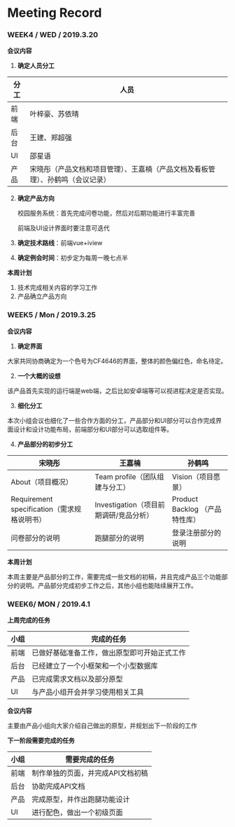 # Meeting Record

### WEEK4 / WED / 2019.3.20

**会议内容**

1. **确定人员分工**


分工 | 人员
---|---
前端 | 叶梓豪、苏依晴
后台 | 王建、郑超强
UI | 邵星语
产品 | 宋晓彤（产品文档和项目管理）、王嘉楠（产品文档及看板管理）、孙鹤鸣（会议记录）




2. **确定产品方向**

   校园服务系统：首先完成问卷功能，然后对后期功能进行丰富完善

   前端及UI设计界面时要注意可迭代

3. **确定技术路线**：前端vue+iview

4. **确定例会时间**：初步定为每周一晚七点半

**本周计划**

1. 技术完成相关内容的学习工作
2. 产品确立产品方向

###  WEEK5 / Mon / 2019.3.25

**会议内容**

1. **确定界面**
 
  大家共同协商确定为一个色号为CF4646的界面，整体的颜色偏红色，命名待定。

2. **一个大概的设想**
 
  该产品首先实现的运行端是web端，之后比如安卓端等可以视进程决定是否实现。

3. **细化分工**

  本次小组会议也细化了一些合作方面的分工，产品部分和UI部分可以合作完成界面设计和设计功能布局，前端部分和UI部分可以选取组件等。
  
4. **产品部分的初步分工** 

  

宋晓彤 | 王嘉楠 | 孙鹤鸣
---|---|---
About（项目概况） |Team profile（团队组建与分工） | Vision（项目愿景）
Requirement specification（需求规格说明书）  | Investigation（项目前期调研/竞品分析） | Product Backlog （产品特性库）
问卷部分的说明|跑腿部分的说明|登录注册部分的说明

**本周计划**

本周主要是产品部分的工作，需要完成一些文档的初稿，并且完成产品三个功能部分的说明。产品部分完成初步工作之后，其他小组也能陆续展开工作。

### WEEK6/ MON / 2019.4.1

**上周完成的任务**

小组 | 完成的任务
---|---
前端 | 已做好基础准备工作，做出原型即可开始正式工作
后台 | 已经建立了一个小框架和一个小型数据库
产品 | 已完成需求文档以及部分原型
UI | 与产品小组开会并学习使用相关工具

**会议内容**

主要由产品小组向大家介绍自己做出的原型，并规划出下一阶段的工作

**下一阶段需要完成的任务**

小组 | 需要完成的任务
---|---
前端 | 制作单独的页面，并完成API文档初稿
后台 | 协助完成API文档
产品 | 完成原型，并作出跑腿功能设计
UI | 进行配色，做出一个初级页面

